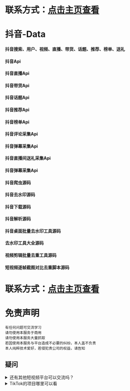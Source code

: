 # 联系方式：[点击主页查看](https://github.com/VideoData) 

# 抖音-Data   
#### 抖音搜索、用户、视频、直播、带货、话题、推荐、榜单、送礼     
#### 抖音Api   
#### 抖音直播Api   
#### 抖音带货Api       
#### 抖音话题Api      
#### 抖音推荐Api     
#### 抖音榜单Api   
#### 抖音评论采集Api     
#### 抖音弹幕采集Api 
#### 抖音直播间送礼采集Api  
#### 抖音弹幕采集Api    
#### 抖音爬虫源码    
#### 抖音去水印源码    
#### 抖音下载源码     
#### 抖音解析源码    
#### 抖音桌面批量去水印工具源码
#### 去水印工具大全源码     
#### 视频剪辑批量去重工具源码 
#### 短视频逐帧截图对比去重脚本源码

# 联系方式：[点击主页查看](https://github.com/VideoData) 

#  免责声明
```
有任何问题可交流学习  
请勿使用本服务于商用   
请勿使用本服务大量抓取   
若因使用本服务与平台造成不必要的纠纷，本人盖不负责  
本人纯粹技术爱好，若侵犯贵公司的权益，请告知  
```

## 疑问
<details>
  <summary>还有其他短视频平台可以交流吗？</summary>
  目前可供学习交流的平台是抖音、Tiktok，快手大家有兴趣可以一起讨论交流。
</details>

<details>
  <summary>TikTok的项目哪里可以看</summary>
  TikTok->https://github.com/VideoData/TiKTok-data
</details>
